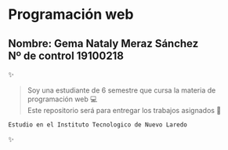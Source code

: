 # Programación web  
**Nombre:** Gema Nataly Meraz Sánchez  
**Nº de control** 19100218  
-----------
  
:sparkles:
> Soy una estudiante de 6 semestre que cursa la materia de programación web :computer:  
> Este repositorio será para entregar los trabajos asignados :open_file_folder:

`Estudio en el Instituto Tecnologico de Nuevo Laredo`

:sparkles: